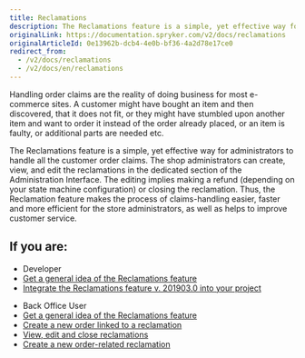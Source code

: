 ```yaml
---
title: Reclamations
description: The Reclamations feature is a simple, yet effective way for administrators to handle all the customer order claims from customers.
originalLink: https://documentation.spryker.com/v2/docs/reclamations
originalArticleId: 0e13962b-dcb4-4e0b-bf36-4a2d78e17ce0
redirect_from:
  - /v2/docs/reclamations
  - /v2/docs/en/reclamations
---
```


Handling order claims are the reality of doing business for most e-commerce sites. A customer might have bought an item and then discovered, that it does not fit, or they might have stumbled upon another item and want to order it instead of the order already placed, or an item is faulty, or additional parts are needed etc.

The Reclamations feature is a simple, yet effective way for administrators to handle all the customer order claims. The shop administrators can create, view, and edit the reclamations in the dedicated section of the Administration Interface. The editing implies making a refund (depending on your state machine configuration) or closing the reclamation. Thus, the Reclamation feature makes the process of claims-handling easier, faster and more efficient for the store administrators, as well as helps to improve customer service.

## If you are:

<div class="mr-container">
    <div class="mr-list-container">
        <!-- col1 -->
        <div class="mr-col">
            <ul class="mr-list mr-list-green">
                <li class="mr-title">Developer</li>
                <li><a href="https://documentation.spryker.com/v2/docs/reclamations-feature-overview-201903" class="mr-link">Get a general idea of the Reclamations feature</a></li>
                <li><a href="https://documentation.spryker.com/v2/docs/reclamations-feature-integration-201903" class="mr-link">Integrate the Reclamations feature v. 201903.0 into your project</a></li>
            </ul>
        </div>
        <!-- col2 -->
        <div class="mr-col">
            <ul class="mr-list mr-list-blue">
                <li class="mr-title"> Back Office User</li>
                <li><a href="https://documentation.spryker.com/v2/docs/reclamations-feature-overview-201903" class="mr-link">Get a general idea of the Reclamations feature</a></li>
                <li><a href="https://documentation.spryker.com/v2/docs/managing-reclamations" class="mr-link">Create a new order linked to a reclamation</a></li>
                <li><a href="https://documentation.spryker.com/v2/docs/managing-reclamations" class="mr-link">View, edit and close reclamations</a></li>
                <li><a href="https://documentation.spryker.com/v2/docs/managing-orders#claiming-orders" class="mr-link">Create a new order-related reclamation</a></li>
            </ul>
        </div>
    </div>
</div>
